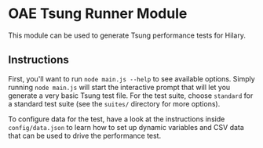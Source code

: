 # OAE Tsung Runner Module

This module can be used to generate Tsung performance tests for Hilary.

## Instructions

First, you'll want to run `node main.js --help` to see available options. Simply running `node main.js` will start the interactive prompt that will let you generate a very basic Tsung test file. For the test suite, choose `standard` for a standard test suite (see the `suites/` directory for more options).

To configure data for the test, have a look at the instructions inside `config/data.json` to learn how to set up dynamic variables and CSV data that can be used to drive the performance test.
